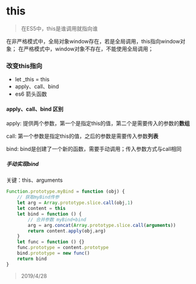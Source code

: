 # this
> 在ES5中，this是谁调用就指向谁

在非严格模式中，全局对象window存在，若是全局调用，this指向window对象；
在严格模式中，window对象不存在，不能使用全局调用；

### 改变this指向
+ let _this = this
+ apply、call、bind
+ es6 箭头函数

#### apply、call、bind 区别
apply: 提供两个参数，第一个是指定this的值，第二个是需要传入的参数的<b>数组</b>

call: 第一个参数是指定this的值，之后的参数是需要传入参数<b>列表</b>

bind: bind是创建了一个新的函数，需要手动调用；传入参数方式与call相同

##### 手动实现bind
关键：this、arguments
```js
Function.prototype.myBind = function (obj) {
    // 获取myBind传参
    let arg = Array.prototype.slice.call(obj,1)
    let content = this
    let bind = function () {
        // 合并参数 myBind+bind
        arg = arg.concat(Array.prototype.slice.call(arguments))
        return content.apply(obj,arg)
    }
    let func = function () {}
    func.prototype = content.prototype
    bind.prototype = new func()
    return bind
}
```

> 2019/4/28